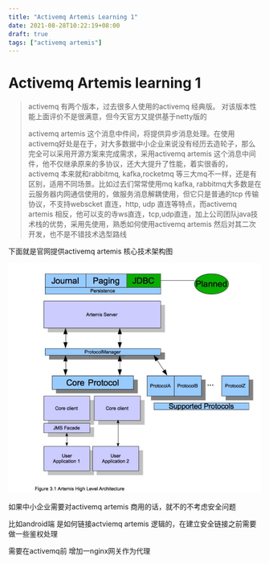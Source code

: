 ```yaml
---
title: "Activemq Artemis Learning 1"
date: 2021-08-28T10:22:19+08:00
draft: true
tags: ["activemq artemis"]
---
```


# Activemq Artemis learning 1

> activemq 有两个版本，过去很多人使用的activemq 经典版。 对该版本性能上面评价不是很满意，但今天官方又提供基于netty版的
>
> activemq artemis 这个消息中件间，将提供异步消息处理。在使用activemq好处是在于，对大多数据中小企业来说没有经历去造轮子，那么完全可以采用开源方案来完成需求，采用activemq artemis 这个消息中间件，他不仅继承原来的多协议，还大大提升了性能，着实很香的，activemq 本来就和rabbitmq, kafka,rocketmq 等三大mq不一样，还是有区别，适用不同场景。比如过去们常常使用mq kafka, rabbitmq大多数是在云服务器内网通信使用的，做服务消息解耦使用，但它只是普通的tcp 传输协议，不支持webscket 直连，http, udp 直连等特点，而activemq artemis 相反，他可以支的寺ws直连，tcp,udp直连，加上公司团队java技术栈的优势，采用先使用，熟悉如何使用activemq artemis 然后对其二次开发，也不是不错技术选型路线



下面就是官网提供activemq artemis 核心技术架构图

![image-20210828103628359](image-20210828103628359.png)





如果中小企业需要对activemq artemis 商用的话，就不的不考虑安全问题

比如android端 是如何链接actviemq artemis 逻辑的，在建立安全链接之前需要做一些鉴权处理

需要在activemq前 增加一nginx网关作为代理